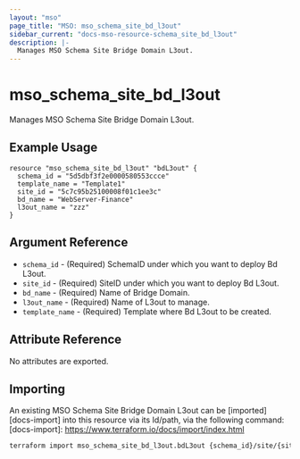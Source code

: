 ```yaml
---
layout: "mso"
page_title: "MSO: mso_schema_site_bd_l3out"
sidebar_current: "docs-mso-resource-schema_site_bd_l3out"
description: |-
  Manages MSO Schema Site Bridge Domain L3out.
---
```


# mso_schema_site_bd_l3out #

Manages MSO Schema Site Bridge Domain L3out.

## Example Usage ##

```hcl
resource "mso_schema_site_bd_l3out" "bdL3out" {
  schema_id = "5d5dbf3f2e0000580553ccce"
  template_name = "Template1"
  site_id = "5c7c95b25100008f01c1ee3c"
  bd_name = "WebServer-Finance"
  l3out_name = "zzz"
}
```

## Argument Reference ##

* `schema_id` - (Required) SchemaID under which you want to deploy Bd L3out.
* `site_id` - (Required) SiteID under which you want to deploy Bd L3out.
* `bd_name` - (Required) Name of Bridge Domain.
* `l3out_name` - (Required) Name of L3out to manage.
* `template_name` - (Required) Template where Bd L3out to be created.

## Attribute Reference ##

No attributes are exported.

## Importing ##

An existing MSO Schema Site Bridge Domain L3out can be [imported][docs-import] into this resource via its Id/path, via the following command: [docs-import]: <https://www.terraform.io/docs/import/index.html>

```bash
terraform import mso_schema_site_bd_l3out.bdL3out {schema_id}/site/{site_id}/bd/{bd_name}/l3out/{l3out_name}
```

